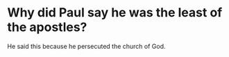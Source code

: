 # Why did Paul say he was the least of the apostles?

He said this because he persecuted the church of God.
